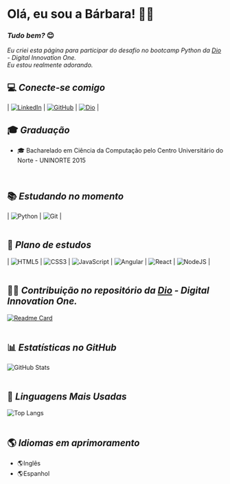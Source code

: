 # **Olá, eu sou a Bárbara!** 💜👋
### *Tudo bem?* 😊

 *Eu criei esta página para participar do desafio no bootcamp Python da [Dio](https://www.dio.me/bootcamp) - Digital Innovation One. 
<br/>Eu estou realmente adorando.*

## 💻 *Conecte-se comigo*

| [![LinkedIn](https://img.shields.io/badge/LinkedIn-0077B5?style=plastic&logo=linkedin&logoColor=white)](https://www.linkedin.com/in/b%C3%A1rbaraborakiruizlima/)  | 
[![GitHub](https://img.shields.io/badge/GitHub-0f1034?style=plastic&logo=github&logoColor=white)](https://github.com/BarbaraBorakiRLima)  | 
[![Dio](https://img.shields.io/badge/Dio-4a4de8?style=plastic)](https://www.dio.me/users/barbara_boraki_r) | 
<br/>

## 🎓 *Graduação*
- 🎓 Bacharelado em Ciência da Computação pelo Centro Universitário do Norte - UNINORTE 2015
<br/>

## 📚 *Estudando no momento*

 | ![Python](https://img.shields.io/badge/Python-3670A0?style=plastic&logo=python&logoColor=ffdd54) | 
![Git](https://img.shields.io/badge/GIT-E44C30?style=plastic&logo=git&logoColor=white) | 
<br/><br/>

## 🤯 *Plano de estudos*

 | ![HTML5](https://img.shields.io/badge/HTML5-E34F26?style=plastic&logo=html5&logoColor=white) | 
![CSS3](https://img.shields.io/badge/CSS3-1572B6?style=plastic&logo=css3&logoColor=white) | 
![JavaScript](https://img.shields.io/badge/JavaScript-F7DF1E?style=plastic&logo=javascript&logoColor=black) | 
![Angular](https://img.shields.io/badge/Angular-DD0031?style=plastic&logo=angular&logoColor=white) | 
![React](https://img.shields.io/badge/React-20232A?style=plastic&logo=react&logoColor=61DAFB) | 
![NodeJS](https://img.shields.io/badge/Node.js-000?style=plastic&logo=Node.JS) | 
<br/><br/>

## ✍🏻 *Contribuição no repositório da [Dio](https://www.dio.me/bootcamp) - Digital Innovation One.*

[![Readme Card](https://github-readme-stats.vercel.app/api/pin/?username=barbaraborakirlima&repo=desafio-dio-lab-open-source&theme=omni)](https://github.com/BarbaraBorakiRLima/desafio-dio-lab-open-source)
<br/><br/>

## 📊 *Estatísticas no GitHub*

![GitHub Stats](https://github-readme-stats.vercel.app/api?username=barbaraborakirlima&show_icons=true&theme=omni)
<br/><br/>

## 🚀 *Linguagens Mais Usadas*

![Top Langs](https://github-readme-stats.vercel.app/api/top-langs/?username=barbaraborakirlima&layout=compact&theme=omni)
<br/><br/>

## 🌎 *Idiomas em aprimoramento*

- 🌎Inglês 
- 🌎Espanhol